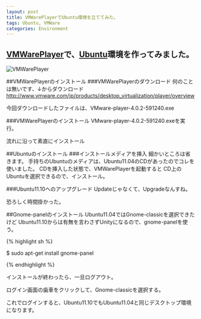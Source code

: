 ```yaml
---
layout: post
title: VMWarePlayerでUbuntu環境を立ててみた。
tags: Ubuntu, VMWare
categories: Environment
---
```

[VMWarePlayer](http://www.vmware.com/jp/products/desktop_virtualization/player/overview)で、[Ubuntu](http://www.ubuntulinux.jp/)環境を作ってみました。
-----------------

![VMWarePlayer](http://capture.heartrails.com/300x200/cool?http://www.vmware.com/jp/products/desktop_virtualization/player/overview)


##VMWarePlayerのインストール
###VMWarePlayerのダウンロード
何のことは無いです、↓からダウンロード
http://www.vmware.com/jp/products/desktop_virtualization/player/overview

今回ダウンロードしたファイルは、VMware-player-4.0.2-591240.exe

###VMWarePlayerのインストール
VMware-player-4.0.2-591240.exeを実行。

流れに沿って素直にインストール


##Ubuntuのインストール
###インストールメディアを挿入
細かいところは省きます。
手持ちのUbuntuのメディアは、Ubuntu11.04のCDがあったのでコレを使いました。
CDを挿入した状態で、VMWarePlayerを起動すると
CD上のUbuntuを選択できるので、インストール。

###Ubuntu11.10へのアップグレード
Updateじゃなくて、Upgradeなんすね。

恐ろしく時間掛かった。


##Gnome-panelのインストール
Ubuntu11.04ではGnome-classicを選択できたけど
Ubuntu11.10からは有無を言わさずUnityになるので、gnome-panelを使う。

{% highlight sh %}

$ sudo apt-get install gnome-panel

{% endhighlight %}


インストールが終わったら、一旦ログアウト。

ログイン画面の歯車をクリックして、Gnome-classicを選択する。

これでログインすると、Ubuntu11.10でもUbuntu11.04と同じデスクトップ環境になります。
